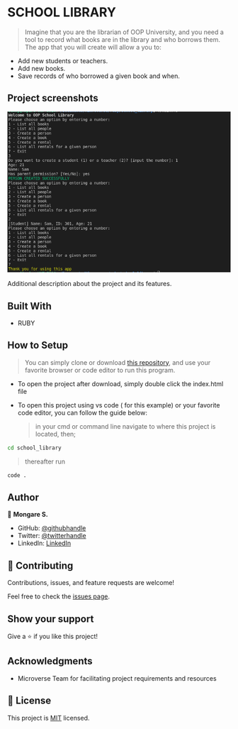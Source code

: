 # SCHOOL LIBRARY

> Imagine that you are the librarian of OOP University, and you need a tool to record what books are in the library and who borrows them. The app that you will create will allow a you to:  
- Add new students or teachers. 
- Add new books.
- Save records of who borrowed a given book and when.

## Project screenshots

![screenshot(COMING SOON)](./app_screenshot.png)

Additional description about the project and its features.

## Built With

- RUBY

## How to Setup

> You can simply clone or download [this repository](https://github.com/Mosams/school_library.git), and use your favorite browser or code editor to run this program.

- To open the project after download, simply double click the index.html file

- To open this project using vs code ( for this example) or your favorite code editor, you can follow the guide below:
  > in your cmd or command line navigate to where this project is located, then;

```cmd
cd school_library
```

> thereafter run

```cmd
code .
```

## Author

👤 **Mongare S.**

- GitHub: [@githubhandle](https://github.com/Mosams/)
- Twitter: [@twitterhandle](https://twitter.com/sam_mongare)
- LinkedIn: [LinkedIn](https://www.linkedin.com/in/sammy-mongare-b8288310b/)

## 🤝 Contributing

Contributions, issues, and feature requests are welcome!

Feel free to check the [issues page](../../issues/).

## Show your support

Give a ⭐️ if you like this project!

## Acknowledgments

- Microverse Team for facilitating project requirements and resources

## 📝 License

This project is [MIT](./MIT.md) licensed.